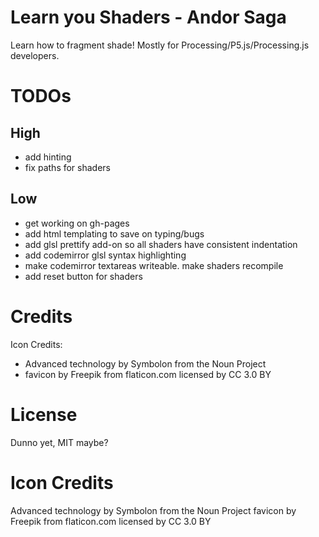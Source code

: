# Learn you Shaders - Andor Saga

Learn how to fragment shade! Mostly for Processing/P5.js/Processing.js developers.


# TODOs
## High
 - add hinting
 - fix paths for shaders

## Low
  - get working on gh-pages
  - add html templating to save on typing/bugs
  - add glsl prettify add-on so all shaders have consistent indentation
  - add codemirror glsl syntax highlighting
  - make codemirror textareas writeable. make shaders recompile
  - add reset button for shaders

# Credits
Icon Credits:
 - Advanced technology by Symbolon from the Noun Project
 - favicon by Freepik from flaticon.com licensed by CC 3.0 BY


# License

Dunno yet, MIT maybe?


# Icon Credits
Advanced technology by Symbolon from the Noun Project
favicon by Freepik from flaticon.com licensed by CC 3.0 BY